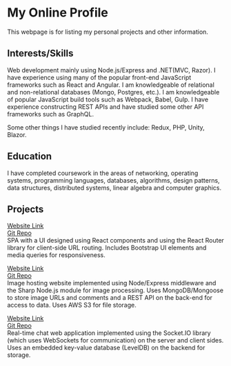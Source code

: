# My Online Profile

This webpage is for listing my personal projects and other information.

## Interests/Skills
Web development mainly using Node.js/Express and .NET(MVC, Razor). I have experience using many of the popular front-end JavaScript frameworks such as React and Angular. I am knowledgeable of relational and non-relational databases (Mongo, Postgres, etc.). I am knowledgeable of popular JavaScript build tools such as Webpack, Babel, Gulp. I have experience constructing REST APIs and have studied some other API frameworks such as GraphQL.

Some other things I have studied recently include: Redux, PHP, Unity, Blazor.

## Education
I have completed coursework in the areas of networking, operating systems, programming languages, databases, algorithms, design patterns, data structures, distributed systems, linear algebra and computer graphics.

## Projects
[Website Link](https://whispering-coast-68461.herokuapp.com)  
[Git Repo](https://github.com/nodejsgithubuser/videogamesite)  
SPA with a UI designed using React components and using the React Router
library for client-side URL routing. Includes Bootstrap UI elements and media
queries for responsiveness.

[Website Link](https://fathomless-wave-52759.herokuapp.com)  
[Git Repo](https://github.com/nodejsgithubuser/imagesharingsite)  
Image hosting website implemented using Node/Express
middleware and the Sharp Node.js module for image processing. Uses
MongoDB/Mongoose to store image URLs and comments and a REST API on
the back-end for access to data. Uses AWS S3 for file storage.

[Website Link](https://damp-hollows-32652.herokuapp.com)  
[Git Repo](https://github.com/nodejsgithubuser/chatserver)  
Real-time chat web application implemented using the Socket.IO library (which
uses WebSockets for communication) on the server and client sides. Uses an
embedded key-value database (LevelDB) on the backend for storage.
